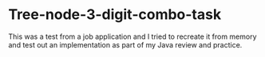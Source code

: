 # Tree-node-3-digit-combo-task

This was a test from a job application and I tried to recreate it from memory and test out an implementation as part of my Java review and practice.
